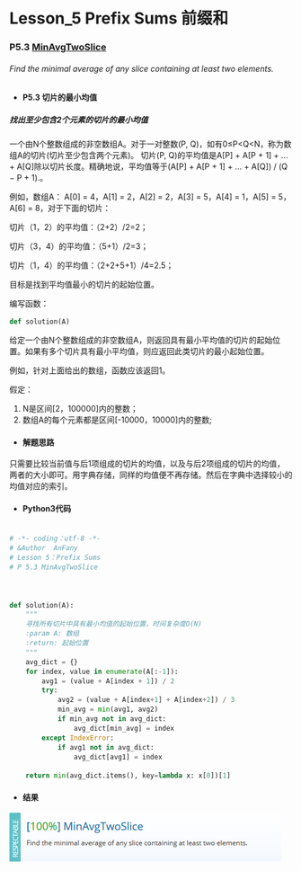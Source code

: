 # Lesson_5 Prefix Sums  前缀和

### P5.3 [MinAvgTwoSlice](https://app.codility.com/programmers/lessons/5-prefix_sums/min_avg_two_slice/) 
###### Find the minimal average of any slice containing at least two elements.


* #### P5.3 切片的最小均值

##### 找出至少包含2个元素的切片的最小均值

一个由N个整数组成的非空数组A。对于一对整数(P, Q)，如有0≤P<Q<N，称为数组A的切片(切片至少包含两个元素)。
切片(P, Q)的平均值是A[P] + A[P + 1] + ... + A[Q]除以切片长度。精确地说，平均值等于(A[P] + A[P + 1] + ... + A[Q]) / (Q − P + 1).。

例如，数组A： A[0] = 4，A[1] = 2，A[2] = 2，A[3] = 5，A[4] = 1，A[5] = 5，A[6] = 8，对于下面的切片：

切片（1，2）的平均值：（2+2）/2=2；

切片（3，4）的平均值：（5+1）/2=3；

切片（1，4）的平均值：（2+2+5+1）/4=2.5；

目标是找到平均值最小的切片的起始位置。

编写函数：
```python
def solution(A)
```
给定一个由N个整数组成的非空数组A，则返回具有最小平均值的切片的起始位置。如果有多个切片具有最小平均值，则应返回此类切片的最小起始位置。

例如，针对上面给出的数组，函数应该返回1。

假定：

  1. N是区间[2，100000]内的整数；
  2. 数组A的每个元素都是区间[-10000，10000]内的整数;  


* #### 解题思路
只需要比较当前值与后1项组成的切片的均值，以及与后2项组成的切片的均值，两者的大小即可。用字典存储，同样的均值便不再存储。然后在字典中选择较小的均值对应的索引。



* #### Python3代码



```python

# -*- coding：utf-8 -*-
# &Author  AnFany
# Lesson 5：Prefix Sums
# P 5.3 MinAvgTwoSlice



def solution(A):
    """
    寻找所有切片中具有最小均值的起始位置，时间复杂度O(N)
    :param A: 数组
    :return: 起始位置
    """
    avg_dict = {}
    for index, value in enumerate(A[:-1]):
        avg1 = (value + A[index + 1]) / 2
        try:
            avg2 = (value + A[index+1] + A[index+2]) / 3
            min_avg = min(avg1, avg2)
            if min_avg not in avg_dict:
                avg_dict[min_avg] = index
        except IndexError:
            if avg1 not in avg_dict:
                avg_dict[avg1] = index

    return min(avg_dict.items(), key=lambda x: x[0])[1]

```


* #### 结果



![image](https://github.com/Anfany/Codility-Lessons-By-Python3/blob/master/L5_Prefix%20Sums/5.3.png)
